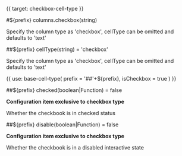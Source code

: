 {{ target: checkbox-cell-type }}

#${prefix} columns.checkbox(string)

Specify the column type as 'checkbox', cellType can be omitted and defaults to 'text'

##${prefix} cellType(string) = 'checkbox'

Specify the column type as 'checkbox', cellType can be omitted and defaults to 'text'

{{ use: base-cell-type(
    prefix = '##'+${prefix},
    isCheckbox = true
) }}

##${prefix} checked(boolean|Function) = false

**Configuration item exclusive to checkbox type**

Whether the checkbook is in checked status

##${prefix} disable(boolean|Function) = false

**Configuration item exclusive to checkbox type**

Whether the checkbook is in a disabled interactive state
